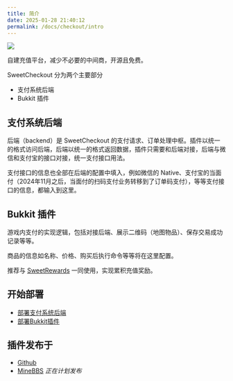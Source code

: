 ```yaml
---
title: 简介
date: 2025-01-28 21:40:12
permalink: /docs/checkout/intro
---
```


![](https://pic1.imgdb.cn/item/67b05c12d0e0a243d4ff9b7a.png)

自建充值平台，减少不必要的中间商，开源且免费。

SweetCheckout 分为两个主要部分
+ 支付系统后端
+ Bukkit 插件

## 支付系统后端

后端（backend）是 SweetCheckout 的支付请求、订单处理中枢。插件以统一的格式访问后端，后端以统一的格式返回数据，插件只需要和后端对接，后端与微信和支付宝的接口对接，统一支付接口用法。

支付接口的信息也全部在后端的配置中填入，例如微信的 Native、支付宝的当面付（2024年11月之后，当面付的扫码支付业务转移到了订单码支付），等等支付接口的信息，都输入到这里。

## Bukkit 插件

游戏内支付的实现逻辑，包括对接后端、展示二维码（地图物品）、保存交易成功记录等等。

商品的信息如名称、价格、购买后执行命令等等将在这里配置。

推荐与 [SweetRewards](/docs/rewards/intro) 一同使用，实现累积充值奖励。

## 开始部署

+ [部署支付系统后端](/docs/checkout/install/backend)
+ [部署Bukkit插件](/docs/checkout/install/bukkit)

## 插件发布于

+ [Github](https://github.com/MrXiaoM/SweetRewards)
+ [MineBBS](https://www.minebbs.com/) *正在计划发布*
